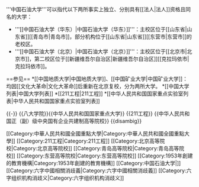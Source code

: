 '''中国石油大学'''可以指代以下两所事实上独立、分别具有[[法人|法人]]资格且同名的大学：
* '''[[中国石油大学（华东）|中国石油大学（华东）]]'''：主校区位于[[山东省|山东省]][[青岛市|青岛市]]，部分机构位于[[山东省|山东省]][[东营市|东营市]]的老校区。
* '''[[中国石油大学（北京）|中国石油大学（北京）]]'''：主校区位于[[北京市|北京市]]，第二校区位于[[新疆维吾尔自治区|新疆维吾尔自治区]][[克拉玛依市|克拉玛依市]]。

==参见==
*[[中国地质大学|中国地质大学]]、[[中国矿业大学|中国矿业大学]]：均因[[文化大革命|文化大革命]]后重新在北京复校，分为两所大学。
*[[中国大学列表|中国大学列表]]
*[[211工程|211工程]]
*[[中华人民共和国国家重点实验室列表|中华人民共和国国家重点实验室列表]]

{{-}}
{{八大学院}}{{中华人民共和国国家重点大学}}
{{211工程}}
{{中华人民共和国正（副）级中央国有企业共建制高等院校}}
{{disambig}}

[[Category:中華人民共和國全國重點大學|Category:中華人民共和國全國重點大學]]
[[Category:211工程|Category:211工程]]
[[Category:北京高等院校|Category:北京高等院校]]
[[Category:青岛高等院校|Category:青岛高等院校]]
[[Category:东营高等院校|Category:东营高等院校]]
[[Category:1953年創建的教育機構|Category:1953年創建的教育機構]]
[[Category:中国石油大学|]]
[[Category:六字中國相關消歧義|Category:六字中國相關消歧義]]
[[Category:六字组织机构消歧义|Category:六字组织机构消歧义]]